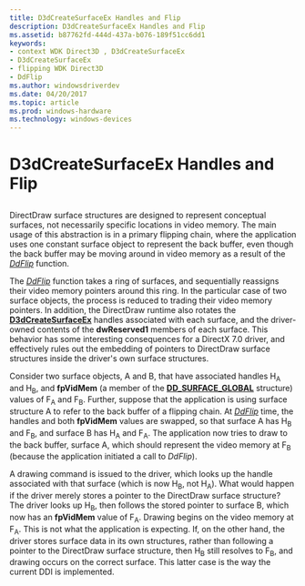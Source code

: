 ```yaml
---
title: D3dCreateSurfaceEx Handles and Flip
description: D3dCreateSurfaceEx Handles and Flip
ms.assetid: b87762fd-444d-437a-b076-189f51cc6dd1
keywords:
- context WDK Direct3D , D3dCreateSurfaceEx
- D3dCreateSurfaceEx
- flipping WDK Direct3D
- DdFlip
ms.author: windowsdriverdev
ms.date: 04/20/2017
ms.topic: article
ms.prod: windows-hardware
ms.technology: windows-devices
---
```


# D3dCreateSurfaceEx Handles and Flip


## <span id="ddk_d3dcreatesurfaceex_handles_and_flip_gg"></span><span id="DDK_D3DCREATESURFACEEX_HANDLES_AND_FLIP_GG"></span>


DirectDraw surface structures are designed to represent conceptual surfaces, not necessarily specific locations in video memory. The main usage of this abstraction is in a primary flipping chain, where the application uses one constant surface object to represent the back buffer, even though the back buffer may be moving around in video memory as a result of the [*DdFlip*](https://msdn.microsoft.com/library/windows/hardware/ff549306) function.

The [*DdFlip*](https://msdn.microsoft.com/library/windows/hardware/ff549306) function takes a ring of surfaces, and sequentially reassigns their video memory pointers around this ring. In the particular case of two surface objects, the process is reduced to trading their video memory pointers. In addition, the DirectDraw runtime also rotates the [**D3dCreateSurfaceEx**](https://msdn.microsoft.com/library/windows/hardware/ff542840) handles associated with each surface, and the driver-owned contents of the **dwReserved1** members of each surface. This behavior has some interesting consequences for a DirectX 7.0 driver, and effectively rules out the embedding of pointers to DirectDraw surface structures inside the driver's own surface structures.

Consider two surface objects, A and B, that have associated handles H<sub>A</sub> and H<sub>B</sub>, and **fpVidMem** (a member of the [**DD\_SURFACE\_GLOBAL**](https://msdn.microsoft.com/library/windows/hardware/ff551726) structure) values of F<sub>A</sub> and F<sub>B</sub>. Further, suppose that the application is using surface structure A to refer to the back buffer of a flipping chain. At [*DdFlip*](https://msdn.microsoft.com/library/windows/hardware/ff549306) time, the handles and both **fpVidMem** values are swapped, so that surface A has H<sub>B</sub> and F<sub>B</sub>, and surface B has H<sub>A</sub> and F<sub>A</sub>. The application now tries to draw to the back buffer, surface A, which should represent the video memory at F<sub>B</sub> (because the application initiated a call to *DdFlip*).

A drawing command is issued to the driver, which looks up the handle associated with that surface (which is now H<sub>B</sub>, not H<sub>A</sub>). What would happen if the driver merely stores a pointer to the DirectDraw surface structure? The driver looks up H<sub>B</sub>, then follows the stored pointer to surface B, which now has an **fpVidMem** value of F<sub>A</sub>. Drawing begins on the video memory at F<sub>A</sub>. This is not what the application is expecting. If, on the other hand, the driver stores surface data in its own structures, rather than following a pointer to the DirectDraw surface structure, then H<sub>B</sub> still resolves to F<sub>B</sub>, and drawing occurs on the correct surface. This latter case is the way the current DDI is implemented.

 

 





